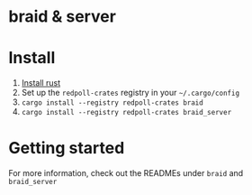 # braid & server

# Install

1. [Install rust](https://www.rust-lang.org/tools/install)
2. Set up the `redpoll-crates` registry in your `~/.cargo/config`
3. `cargo install --registry redpoll-crates braid`
4. `cargo install --registry redpoll-crates braid_server`

# Getting started

For more information, check out the READMEs under `braid` and `braid_server`
